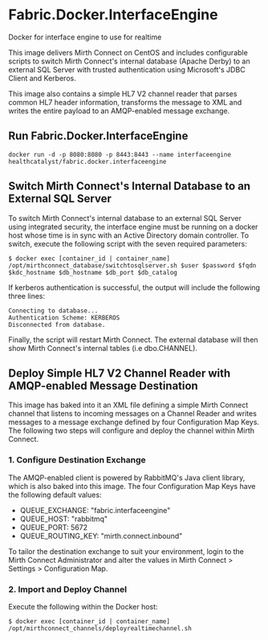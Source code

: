 # Fabric.Docker.InterfaceEngine
Docker for interface engine to use for realtime

This image delivers Mirth Connect on CentOS and includes configurable scripts to switch Mirth Connect's internal database (Apache Derby) to an external SQL Server with trusted authentication using Microsoft's JDBC Client and Kerberos.

This image also contains a simple HL7 V2 channel reader that parses common HL7 header information, transforms the message to XML and writes the entire payload to an AMQP-enabled message exchange.


## Run Fabric.Docker.InterfaceEngine

```
docker run -d -p 8080:8080 -p 8443:8443 --name interfaceengine healthcatalyst/fabric.docker.interfaceengine
```


## Switch Mirth Connect's Internal Database to an External SQL Server

To switch Mirth Connect's internal database to an external SQL Server using integrated security, the interface engine must be running on a docker host whose time is in sync with an Active Directory domain controller. To switch, execute the following script with the seven required parameters:

```
$ docker exec [container_id | container_name] /opt/mirthconnect_database/switchtosqlserver.sh $user $password $fqdn $kdc_hostname $db_hostname $db_port $db_catalog
```

If kerberos authentication is successful, the output will include the following three lines:

```
Connecting to database...
Authentication Scheme: KERBEROS
Disconnected from database.
```

Finally, the script will restart Mirth Connect. The external database will then show Mirth Connect's internal tables (i.e dbo.CHANNEL).


## Deploy Simple HL7 V2 Channel Reader with AMQP-enabled Message Destination

This image has baked into it an XML file defining a simple Mirth Connect channel that listens to incoming messages on a Channel Reader and writes messages to a message exchange defined by four Configuration Map Keys. The following two steps will configure and deploy the channel within Mirth Connect.

### 1. Configure Destination Exchange

The AMQP-enabled client is powered by RabbitMQ's Java client library, which is also baked into this image. The four Configuration Map Keys have the following default values:

* QUEUE_EXCHANGE: "fabric.interfaceengine"
* QUEUE_HOST: "rabbitmq"
* QUEUE_PORT: 5672
* QUEUE_ROUTING_KEY: "mirth.connect.inbound"

To tailor the destination exchange to suit your environment, login to the Mirth Connect Administrator and alter the values in Mirth Connect > Settings > Configuration Map.

### 2. Import and Deploy Channel

Execute the following within the Docker host:

```
$ docker exec [container_id | container_name] /opt/mirthconnect_channels/deployrealtimechannel.sh
```
